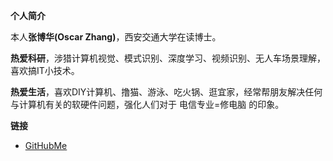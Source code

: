 **个人简介**

本人**张博华(Oscar Zhang)**，西安交通大学在读博士。

**热爱科研**，涉猎计算机视觉、模式识别、深度学习、视频识别、无人车场景理解，喜欢搞IT小技术。

**热爱生活**，喜欢DIY计算机、撸猫、游泳、吃火锅、逛宜家，经常帮朋友解决任何与计算机有关的软硬件问题，强化人们对于 电信专业=修电脑 的印象。
    
**链接**

- [GitHubMe](https://github.com/zbhoscar)
